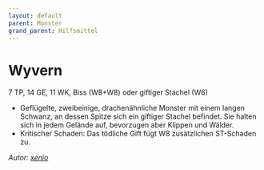 ```yaml
---
layout: default
parent: Monster
grand_parent: Hilfsmittel
---
```


# Wyvern
7 TP, 14 GE, 11 WK, Biss (W8+W8) oder giftiger Stachel (W6)
- Geflügelte, zweibeinige, drachenähnliche Monster mit einem langen Schwanz, an dessen Spitze sich ein giftiger Stachel befindet. Sie halten sich in jedem Gelände auf, bevorzugen aber Klippen und Wälder.
- Kritischer Schaden: Das tödliche Gift fügt W8 zusätzlichen ST-Schaden zu.

*Autor: [xenio](https://xenioinabottle.blogspot.com)*
